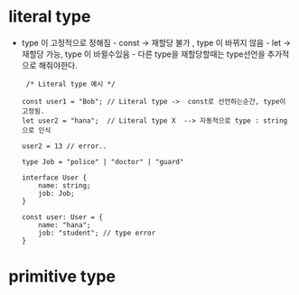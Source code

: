 
# literal type

 - type 이 고정적으로 정해짐
        - const → 재할당 불가 , type 이 바뀌지 않음
        - let → 재할당 가능, type 이 바뀔수있음
            - 다른 type을 재할당할때는 type선언을 추가적으로 해줘야한다.
    
    ```tsx
     /* Literal type 예시 */ 
    
    const user1 = "Bob"; // Literal type ->  const로 선언하는순간, type이 고정됨.
    let user2 = "hana";  // Literal type X  --> 자동적으로 type : string 으로 인식 
    
    user2 = 13 // error..
    ```
    
    ```tsx
    type Job = "police" | "doctor" | "guard"
    
    interface User {
    	name: string;
    	job: Job;
    }
    
    const user: User = {
    	name: "hana";
    	job: "student"; // type error 
    } 
    ```


#  primitive type

